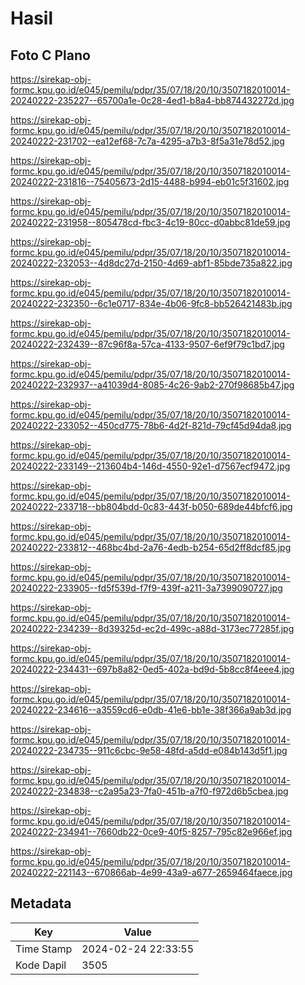 # Hasil

## Foto C Plano

https://sirekap-obj-formc.kpu.go.id/e045/pemilu/pdpr/35/07/18/20/10/3507182010014-20240222-235227--65700a1e-0c28-4ed1-b8a4-bb874432272d.jpg

https://sirekap-obj-formc.kpu.go.id/e045/pemilu/pdpr/35/07/18/20/10/3507182010014-20240222-231702--ea12ef68-7c7a-4295-a7b3-8f5a31e78d52.jpg

https://sirekap-obj-formc.kpu.go.id/e045/pemilu/pdpr/35/07/18/20/10/3507182010014-20240222-231816--75405673-2d15-4488-b994-eb01c5f31602.jpg

https://sirekap-obj-formc.kpu.go.id/e045/pemilu/pdpr/35/07/18/20/10/3507182010014-20240222-231958--805478cd-fbc3-4c19-80cc-d0abbc81de59.jpg

https://sirekap-obj-formc.kpu.go.id/e045/pemilu/pdpr/35/07/18/20/10/3507182010014-20240222-232053--4d8dc27d-2150-4d69-abf1-85bde735a822.jpg

https://sirekap-obj-formc.kpu.go.id/e045/pemilu/pdpr/35/07/18/20/10/3507182010014-20240222-232350--6c1e0717-834e-4b06-9fc8-bb526421483b.jpg

https://sirekap-obj-formc.kpu.go.id/e045/pemilu/pdpr/35/07/18/20/10/3507182010014-20240222-232439--87c96f8a-57ca-4133-9507-6ef9f79c1bd7.jpg

https://sirekap-obj-formc.kpu.go.id/e045/pemilu/pdpr/35/07/18/20/10/3507182010014-20240222-232937--a41039d4-8085-4c26-9ab2-270f98685b47.jpg

https://sirekap-obj-formc.kpu.go.id/e045/pemilu/pdpr/35/07/18/20/10/3507182010014-20240222-233052--450cd775-78b6-4d2f-821d-79cf45d94da8.jpg

https://sirekap-obj-formc.kpu.go.id/e045/pemilu/pdpr/35/07/18/20/10/3507182010014-20240222-233149--213604b4-146d-4550-92e1-d7567ecf9472.jpg

https://sirekap-obj-formc.kpu.go.id/e045/pemilu/pdpr/35/07/18/20/10/3507182010014-20240222-233718--bb804bdd-0c83-443f-b050-689de44bfcf6.jpg

https://sirekap-obj-formc.kpu.go.id/e045/pemilu/pdpr/35/07/18/20/10/3507182010014-20240222-233812--468bc4bd-2a76-4edb-b254-65d2ff8dcf85.jpg

https://sirekap-obj-formc.kpu.go.id/e045/pemilu/pdpr/35/07/18/20/10/3507182010014-20240222-233905--fd5f539d-f7f9-439f-a211-3a7399090727.jpg

https://sirekap-obj-formc.kpu.go.id/e045/pemilu/pdpr/35/07/18/20/10/3507182010014-20240222-234239--8d39325d-ec2d-499c-a88d-3173ec77285f.jpg

https://sirekap-obj-formc.kpu.go.id/e045/pemilu/pdpr/35/07/18/20/10/3507182010014-20240222-234431--697b8a82-0ed5-402a-bd9d-5b8cc8f4eee4.jpg

https://sirekap-obj-formc.kpu.go.id/e045/pemilu/pdpr/35/07/18/20/10/3507182010014-20240222-234616--a3559cd6-e0db-41e6-bb1e-38f366a9ab3d.jpg

https://sirekap-obj-formc.kpu.go.id/e045/pemilu/pdpr/35/07/18/20/10/3507182010014-20240222-234735--911c6cbc-9e58-48fd-a5dd-e084b143d5f1.jpg

https://sirekap-obj-formc.kpu.go.id/e045/pemilu/pdpr/35/07/18/20/10/3507182010014-20240222-234838--c2a95a23-7fa0-451b-a7f0-f972d6b5cbea.jpg

https://sirekap-obj-formc.kpu.go.id/e045/pemilu/pdpr/35/07/18/20/10/3507182010014-20240222-234941--7660db22-0ce9-40f5-8257-795c82e966ef.jpg

https://sirekap-obj-formc.kpu.go.id/e045/pemilu/pdpr/35/07/18/20/10/3507182010014-20240222-221143--670866ab-4e99-43a9-a677-2659464faece.jpg


## Metadata

| Key        | Value               |
| ---------- | ------------------- |
| Time Stamp | 2024-02-24 22:33:55 |
| Kode Dapil | 3505                |




